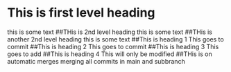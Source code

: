 # This is first level heading
this is some text
##THis is 2nd level heading
this is some text
##THis is another 2nd level heading
this is some text
##This is heading 1
This goes to commit
##This is heading 2
This goes to commit
##This is heading 3
This goes to add
##This is heading 4
This will only be modified
##THis is on automatic merges
merging all commits in main and subbranch